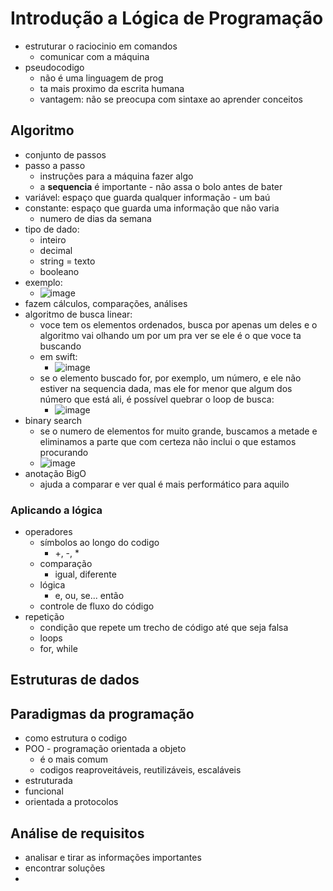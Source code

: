 # Introdução a Lógica de Programação

- estruturar o raciocinio em comandos
  - comunicar com a máquina
- pseudocodigo
  - não é uma linguagem de prog
  - ta mais proximo da escrita humana
  - vantagem: não se preocupa com sintaxe ao aprender conceitos

## Algoritmo

- conjunto de passos
- passo a passo
  - instruções para a máquina fazer algo
  - a **sequencia** é importante - não assa o bolo antes de bater
- variável: espaço que guarda qualquer informação - um baú
- constante: espaço que guarda uma informação que não varia
  - numero de dias da semana
- tipo de dado:
  - inteiro
  - decimal
  - string = texto
  - booleano
- exemplo:
  - ![image](https://github.com/user-attachments/assets/9fb45168-beac-4ed5-b772-c039c243a192)
- fazem cálculos, comparações, análises
- algoritmo de busca linear:
  - voce tem os elementos ordenados, busca por apenas um deles e o algoritmo vai olhando um por um pra ver se ele é o que voce ta buscando
  - em swift:
    - ![image](https://github.com/user-attachments/assets/6265c804-16cf-4d97-a668-eec95f6a4e58)
  - se o elemento buscado for, por exemplo, um número, e ele não estiver na sequencia dada, mas ele for menor que algum dos número que está ali, é possível quebrar o loop de busca:
    - ![image](https://github.com/user-attachments/assets/687b57c7-db12-43b7-866d-f319eea67c7f)
- binary search
  - se o numero de elementos for muito grande, buscamos a metade e eliminamos a parte que com certeza não inclui o que estamos procurando
  - ![image](https://github.com/user-attachments/assets/9c45418a-f94b-4960-9e2c-d8ebeaeb110d)
- anotação BigO
  - ajuda a comparar e ver qual é mais performático para aquilo

### Aplicando a lógica

- operadores
  - símbolos ao longo do codigo
    - +, -, *
  - comparação
    - igual, diferente
  - lógica
    - e, ou, se... então
  -  controle de fluxo do código
- repetição
  - condição que repete um trecho de código até que seja falsa
  - loops
  - for, while

## Estruturas de dados

## Paradigmas da programação

- como estrutura o codigo
- POO - programação orientada a objeto
  - é o mais comum
  - codigos reaproveitáveis, reutilizáveis, escaláveis
- estruturada
- funcional
- orientada a protocolos

## Análise de requisitos

- analisar e tirar as informações importantes
- encontrar soluções
- 
 

